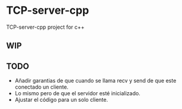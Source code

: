 # TCP-server-cpp
TCP-server-cpp project for c++

## WIP

## TODO 
- Añadir garantias de que cuando se llama recv y send de que este conectado un cliente.
- Lo mismo pero de que el servidor esté inicializado.
- Ajustar el código para un solo cliente.
